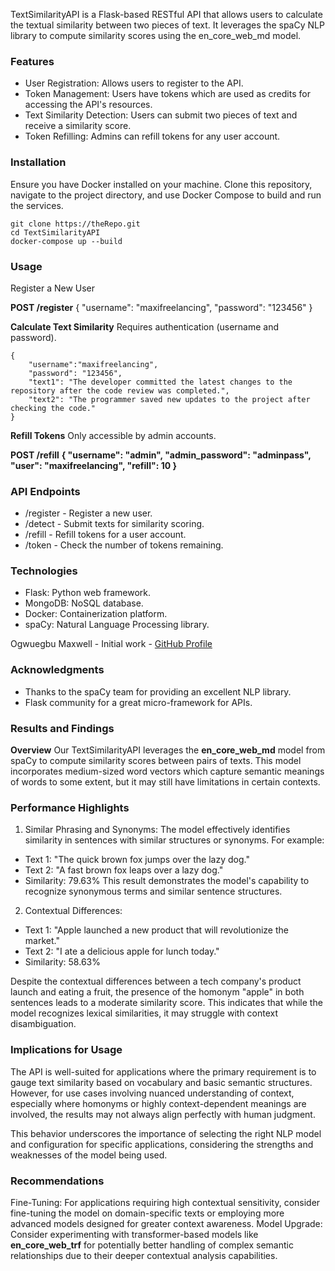TextSimilarityAPI is a Flask-based RESTful API that allows users to calculate the textual similarity between two pieces of text. It leverages the spaCy NLP library to compute similarity scores using the en_core_web_md model.

### **Features**

- User Registration: Allows users to register to the API.
- Token Management: Users have tokens which are used as credits for accessing the API's resources.
- Text Similarity Detection: Users can submit two pieces of text and receive a similarity score.
- Token Refilling: Admins can refill tokens for any user account.


### **Installation**

Ensure you have Docker installed on your machine. Clone this repository, navigate to the project directory, and use Docker Compose to build and run the services.

```
git clone https://theRepo.git
cd TextSimilarityAPI
docker-compose up --build
```

### **Usage**
Register a New User

**POST /register**
{
  "username": "maxifreelancing",
  "password": "123456"
}


**Calculate Text Similarity**
Requires authentication (username and password).

```
{
    "username":"maxifreelancing",
    "password": "123456",
    "text1": "The developer committed the latest changes to the repository after the code review was completed.",
    "text2": "The programmer saved new updates to the project after checking the code."
}
```

**Refill Tokens**
Only accessible by admin accounts.



**POST /refill**
**{
  "username": "admin",
  "admin_password": "adminpass",
  "user": "maxifreelancing",
  "refill": 10
}**


### **API Endpoints**

- /register - Register a new user.
- /detect - Submit texts for similarity scoring.
- /refill - Refill tokens for a user account.
- /token - Check the number of tokens remaining.



### **Technologies**

- Flask: Python web framework.
- MongoDB: NoSQL database.
- Docker: Containerization platform.
- spaCy: Natural Language Processing library.


Ogwuegbu Maxwell - Initial work - [GitHub Profile](https://github.com/OgwuegbuMaxwell)


### **Acknowledgments**

- Thanks to the spaCy team for providing an excellent NLP library.
- Flask community for a great micro-framework for APIs.


### **Results and Findings**

**Overview**
Our TextSimilarityAPI leverages the **en_core_web_md** model from spaCy to compute similarity scores between pairs of texts. This model incorporates medium-sized word vectors which capture semantic meanings of words to some extent, but it may still have limitations in certain contexts.


### **Performance Highlights**

1. Similar Phrasing and Synonyms: The model effectively identifies similarity in sentences with similar structures or synonyms. For example:

- Text 1: "The quick brown fox jumps over the lazy dog."
- Text 2: "A fast brown fox leaps over a lazy dog."
- Similarity: 79.63%
This result demonstrates the model's capability to recognize synonymous terms and similar sentence structures.


2. Contextual Differences:

- Text 1: "Apple launched a new product that will revolutionize the market."
- Text 2: "I ate a delicious apple for lunch today."
- Similarity: 58.63%

Despite the contextual differences between a tech company's product launch and eating a fruit, the presence of the homonym "apple" in both sentences leads to a moderate similarity score. This indicates that while the model recognizes lexical similarities, it may struggle with context disambiguation.


### **Implications for Usage**
The API is well-suited for applications where the primary requirement is to gauge text similarity based on vocabulary and basic semantic structures. However, for use cases involving nuanced understanding of context, especially where homonyms or highly context-dependent meanings are involved, the results may not always align perfectly with human judgment.

This behavior underscores the importance of selecting the right NLP model and configuration for specific applications, considering the strengths and weaknesses of the model being used.

### **Recommendations**
Fine-Tuning: For applications requiring high contextual sensitivity, consider fine-tuning the model on domain-specific texts or employing more advanced models designed for greater context awareness.
Model Upgrade: Consider experimenting with transformer-based models like **en_core_web_trf** for potentially better handling of complex semantic relationships due to their deeper contextual analysis capabilities.
